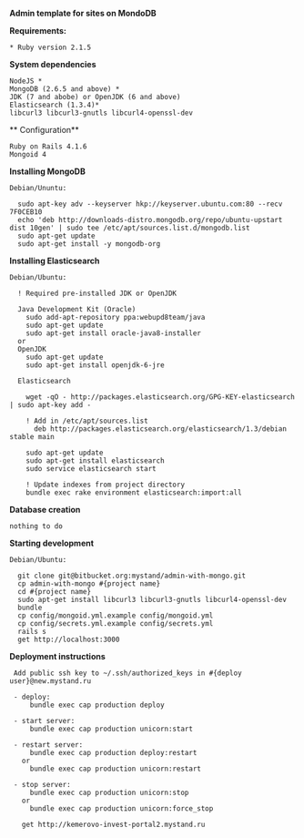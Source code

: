 **Admin template for sites on MondoDB**

  **Requirements:**

    * Ruby version 2.1.5

  **System dependencies**
  
    NodeJS *
    MongoDB (2.6.5 and above) *
    JDK (7 and abobe) or OpenJDK (6 and above)
    Elasticsearch (1.3.4)*
    libcurl3 libcurl3-gnutls libcurl4-openssl-dev

  ** Configuration**

    Ruby on Rails 4.1.6
    Mongoid 4
  
  **Installing MongoDB**

    Debian/Ununtu:

      sudo apt-key adv --keyserver hkp://keyserver.ubuntu.com:80 --recv 7F0CEB10
      echo 'deb http://downloads-distro.mongodb.org/repo/ubuntu-upstart dist 10gen' | sudo tee /etc/apt/sources.list.d/mongodb.list
      sudo apt-get update
      sudo apt-get install -y mongodb-org

  **Installing Elasticsearch**

    Debian/Ubuntu:

      ! Required pre-installed JDK or OpenJDK

      Java Development Kit (Oracle)
        sudo add-apt-repository ppa:webupd8team/java
        sudo apt-get update
        sudo apt-get install oracle-java8-installer
      or
      OpenJDK
        sudo apt-get update
        sudo apt-get install openjdk-6-jre

      Elasticsearch

        wget -qO - http://packages.elasticsearch.org/GPG-KEY-elasticsearch | sudo apt-key add -

        ! Add in /etc/apt/sources.list
          deb http://packages.elasticsearch.org/elasticsearch/1.3/debian stable main

        sudo apt-get update
        sudo apt-get install elasticsearch
        sudo service elasticsearch start
        
<!--         Installing Elasticsearch Morphology plugin

        ! Execute from /usr/share/elasticsearch
        bin/plugin -install analysis-morphology -url http://dl.bintray.com/content/imotov/elasticsearch-plugins/org/elasticsearch/elasticsearch-analysis-morphology/1.2.0/elasticsearch-analysis-morphology-1.2.0.zip
        sudo service elasticsearch restart
 -->
        ! Update indexes from project directory
        bundle exec rake environment elasticsearch:import:all

  **Database creation**

    nothing to do

  **Starting development**

    Debian/Ubuntu:

      git clone git@bitbucket.org:mystand/admin-with-mongo.git
      cp admin-with-mongo #{project name}
      cd #{project name}
      sudo apt-get install libcurl3 libcurl3-gnutls libcurl4-openssl-dev
      bundle
      cp config/mongoid.yml.example config/mongoid.yml
      cp config/secrets.yml.example config/secrets.yml
      rails s
      get http://localhost:3000

  **Deployment instructions**

     Add public ssh key to ~/.ssh/authorized_keys in #{deploy user}@new.mystand.ru

     - deploy:
         bundle exec cap production deploy

     - start server:
         bundle exec cap production unicorn:start

     - restart server:
         bundle exec cap production deploy:restart
       or
         bundle exec cap production unicorn:restart

     - stop server:
         bundle exec cap production unicorn:stop
       or
         bundle exec cap production unicorn:force_stop

       get http://kemerovo-invest-portal2.mystand.ru